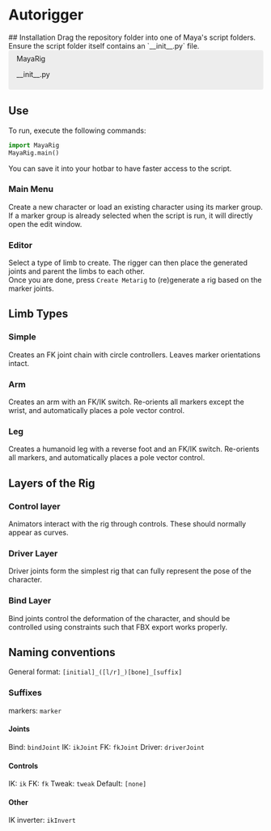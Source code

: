 # Autorigger
<link href="https://cdn.jsdelivr.net/npm/remixicon@3.2.0/fonts/remixicon.css" rel="stylesheet">
<style>
    .box {
        padding-left:16px;
        padding-right:16px;
        padding-top:8px;
        padding-bottom:8px;
        background-color: rgba(128, 128, 128, 0.125);
        border-radius:4px
    }
</style>
## Installation
Drag the repository folder into one of Maya's script folders.
Ensure the script folder itself contains an `__init__.py` file.

<div class="box">
<i class="ri-folder-3-line"></i> MayaRig

<i class="ri-file-code-line"></i> \_\_init\_\_.py
</div>

## Use
To run, execute the following commands:
```python
import MayaRig
MayaRig.main()
```
You can save it into your hotbar to have faster access to the script.

### Main Menu
Create a new character or load an existing character using its marker group.  
If a marker group is already selected when the script is run, it will directly open the edit window.

### Editor
Select a type of limb to create.
The rigger can then place the generated joints and parent the limbs to each other.  
Once you are done, press `Create Metarig` to (re)generate a rig based on the marker joints.

## Limb Types

### Simple
Creates an FK joint chain with circle controllers.
Leaves marker orientations intact.

### Arm
Creates an arm with an FK/IK switch.
Re-orients all markers except the wrist, and automatically places a pole vector control.

### Leg
Creates a humanoid leg with a reverse foot and an FK/IK switch.
Re-orients all markers, and automatically places a pole vector control.

## Layers of the Rig

### Control layer
Animators interact with the rig through controls. These should normally appear as curves.

### Driver Layer
Driver joints form the simplest rig that can fully represent the pose of the character.

### Bind Layer
Bind joints control the deformation of the character, and should be controlled using constraints such that FBX export works properly.

## Naming conventions
General format: `[initial]_([l/r]_)[bone]_[suffix]`
### Suffixes
markers: `marker`

#### Joints
Bind: `bindJoint`
IK: `ikJoint`
FK: `fkJoint`
Driver: `driverJoint`

#### Controls
IK: `ik`
FK: `fk`
Tweak: `tweak`
Default: `[none]`

#### Other
IK inverter: `ikInvert`
